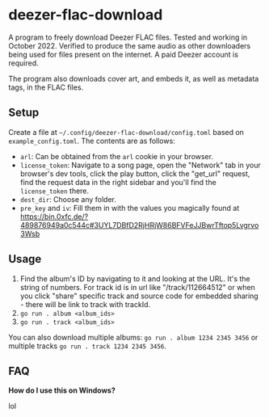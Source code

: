 # deezer-flac-download

A program to freely download Deezer FLAC files. Tested and working in October 2022.
Verified to produce the same audio as other downloaders being used for files present
on the internet. A paid Deezer account is required.

The program also downloads cover art, and embeds it, as well as metadata tags, in
the FLAC files.

## Setup

Create a file at `~/.config/deezer-flac-download/config.toml` based on
`example_config.toml`. The contents are as follows:

* `arl`: Can be obtained from the `arl` cookie in your browser.
* `license_token`: Navigate to a song page, open the "Network" tab in your
  browser's dev tools, click the play button, click the "get_url" request, find
  the request data in the right sidebar and you'll find the `license_token`
  there.
* `dest_dir`: Choose any folder.
* `pre_key` and `iv`: Fill them in with the values you magically found at https://bin.0xfc.de/?489876949a0c544c#3UYL7DBfD2RjHRjW86BFVFeJJBwrTftop5Lvgrvo3Wsb

## Usage

1. Find the album's ID by navigating to it and looking at the URL. It's the
  string of numbers. For track id is in url like "/track/112664512" or when you click "share" specific track and source code for embedded sharing - there will be link to track with trackId.
2. `go run . album <album_ids>`
3. `go run . track <album_ids>`

You can also download multiple albums: `go run . album 1234 2345 3456` or multiple tracks `go run . track 1234 2345 3456`.

## FAQ

**How do I use this on Windows?**

lol
